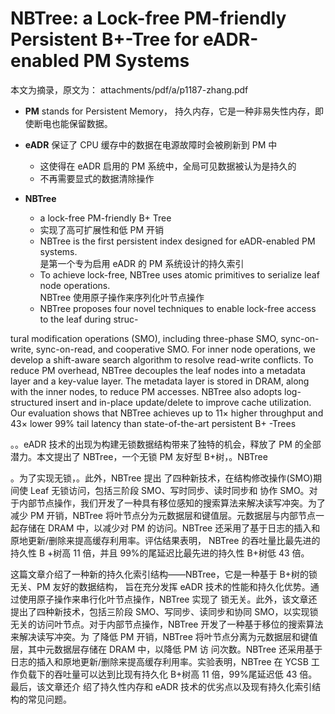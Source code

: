 # NBTree: a Lock-free PM-friendly Persistent B+-Tree for eADR-enabled PM Systems


本文为摘录，原文为： attachments/pdf/a/p1187-zhang.pdf

-   **PM** stands for Persistent Memory， 持久内存，它是一种非易失性内存，即使断电也能保留数据。
-   **eADR** 保证了 CPU 缓存中的数据在电源故障时会被刷新到 PM 中
    -   这使得在 eADR 启用的 PM 系统中，全局可见数据被认为是持久的
    -   不再需要显式的数据清除操作

-   **NBTree**
    -   a lock-free PM-friendly B+ Tree
    -   实现了高可扩展性和低 PM 开销
    -   NBTree is the first persistent index designed for eADR-enabled PM systems. <br />
        是第一个专为启用 eADR 的 PM 系统设计的持久索引
    -   To achieve lock-free, NBTree uses atomic primitives to serialize leaf node operations. <br />
        NBTree 使用原子操作来序列化叶节点操作
    -   NBTree proposes four novel techniques to enable lock-free access to the leaf during struc-

tural modification operations (SMO), including three-phase SMO,
sync-on-write, sync-on-read, and cooperative SMO. For inner node
operations, we develop a shift-aware search algorithm to resolve
read-write conflicts. To reduce PM overhead, NBTree decouples
the leaf nodes into a metadata layer and a key-value layer. The
metadata layer is stored in DRAM, along with the inner nodes, to
reduce PM accesses. NBTree also adopts log-structured insert and
in-place update/delete to improve cache utilization. Our evaluation
shows that NBTree achieves up to 11× higher throughput and 43×
lower 99% tail latency than state-of-the-art persistent B+ -Trees

。。eADR 技术的出现为构建无锁数据结构带来了独特的机会，释放了 PM 的全部潜力。本文提出了
NBTree，一个无锁 PM 友好型 B+树，。NBTree

。为了实现无锁，。此外，NBTree 提出
了四种新技术，在结构修改操作(SMO)期间使 Leaf 无锁访问，包括三阶段 SMO、写时同步、读时同步和
协作 SMO。对于内部节点操作，我们开发了一种具有移位感知的搜索算法来解决读写冲突。为了减少
PM 开销，NBTree 将叶节点分为元数据层和键值层。元数据层与内部节点一起存储在 DRAM 中，以减少对
PM 的访问。NBTree 还采用了基于日志的插入和原地更新/删除来提高缓存利用率。评估结果表明，
NBTree 的吞吐量比最先进的持久性 B +树高 11 倍，并且 99%的尾延迟比最先进的持久性 B+树低 43 倍。

这篇文章介绍了一种新的持久化索引结构——NBTree，它是一种基于 B+树的锁无关、PM 友好的数据结构，
旨在充分发挥 eADR 技术的性能和持久化优势。通过使用原子操作来串行化叶节点操作，NBTree 实现了
锁无关。此外，该文章还提出了四种新技术，包括三阶段 SMO、写同步、读同步和协同 SMO，以实现锁
无关的访问叶节点。对于内部节点操作，NBTree 开发了一种基于移位的搜索算法来解决读写冲突。为
了降低 PM 开销，NBTree 将叶节点分离为元数据层和键值层，其中元数据层存储在 DRAM 中，以降低 PM 访
问次数。NBTree 还采用基于日志的插入和原地更新/删除来提高缓存利用率。实验表明，NBTree 在
YCSB 工作负载下的吞吐量可以达到比现有持久化 B+树高 11 倍，99%尾延迟低 43 倍。最后，该文章还介
绍了持久性内存和 eADR 技术的优劣点以及现有持久化索引结构的常见问题。

